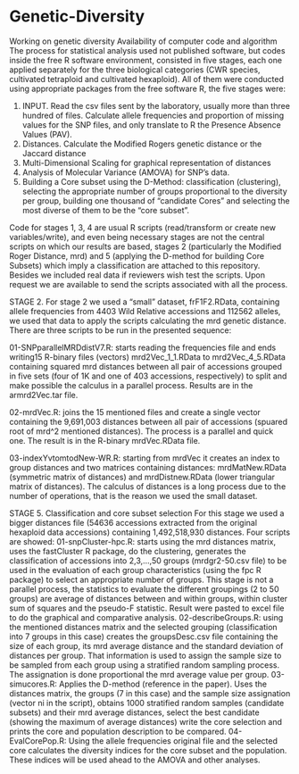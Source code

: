 # Genetic-Diversity
Working on genetic diversity
Availability of computer code and algorithm
The process for statistical analysis used not published software, but codes inside the free R software environment, consisted in five  stages, each one applied separately for the three biological categories (CWR species, cultivated tetraploid and cultivated hexaploid). All of them were conducted using appropriate packages from the free software R, the five stages were:
1.	INPUT. Read the csv files sent by the laboratory, usually more than three hundred of files. Calculate allele frequencies and proportion of missing values for the SNP files, and only translate to R the Presence Absence Values (PAV).
2.	Distances. Calculate the Modified Rogers genetic distance or the Jaccard distance
3.	Multi-Dimensional Scaling for graphical representation of distances
4.	Analysis of Molecular Variance (AMOVA) for SNP’s data.
5.	Building a Core subset using the D-Method: classification (clustering), selecting the appropriate number of groups proportional to the diversity per group, building one thousand of “candidate Cores” and  selecting the most diverse of them to be the “core subset”.

Code for stages 1, 3, 4 are usual R scripts (read/transform or create new variables/write), and even being necessary stages are not the central scripts on which our results are based, stages 2 (particularly the Modified Roger Distance, mrd) and 5 (applying the D-method for building Core Subsets) which imply a classification are attached to this repository. Besides we included real data if reviewers wish test the scripts. Upon request we are available to send  the scripts associated with all the process.

STAGE 2.
For stage 2 we used a “small” dataset, frF1F2.RData, containing allele frequencies from 4403 Wild Relative accessions and 112562 alleles, we used that data to apply the scripts calculating the  mrd genetic distance. There are three scripts to be run in the presented sequence:

01-SNPparallelMRDdistV7.R: starts reading the frequencies file and ends writing15 R-binary files (vectors) mrd2Vec_1_1.RData to mrd2Vec_4_5.RData containing squared mrd distances between all pair of accessions grouped in five sets (four of 1K and one of 403 accessions, respectively) to split and make possible the calculus in a parallel process. Results are in the armrd2Vec.tar file.

02-mrdVec.R: joins the 15 mentioned files and create a single vector containing the 9,691,003 distances between all pair of accessions (spuared root of mrd^2 mentioned distances). The process is a parallel and quick one. The result is in the R-binary mrdVec.RData file.

03-indexYvtomtodNew-WR.R: starting from mrdVec it creates an index to group distances and two matrices containing distances: mrdMatNew.RData (symmetric matrix of distances) and mrdDistnew.RData (lower triangular matrix of distances).
The calculus of distances is a long process due to the number of operations, that is the reason we used the small dataset.

STAGE 5. Classification and core subset selection
For this stage we used a bigger distances file (54636 accessions extracted from the original hexaploid data accessions) containing 1,492,518,930 distances. Four scripts are showed:
01-snpCluster-hpc.R: starts using the mrd distances matrix, uses the fastCluster R package, do the clustering, generates the classification of accessions into 2,3,…,50 groups (mrdgr2-50.csv file) to be used in the evaluation of each group characteristics (using the fpc R package) to select  an appropriate number of groups. This stage is not a parallel process, the statistics to evaluate the different groupings (2 to 50 groups) are average of distances between and within groups, within cluster sum of squares and the pseudo-F statistic. Result were pasted to excel file to do the graphical and comparative analysis. 
02-describeGroups.R: using the mentioned distances matrix and the selected grouping (classification into 7 groups in this case)  creates the groupsDesc.csv file containing the size of each group, its mrd average distance and the standard deviation of distances per group. That information is used to assign the sample size to be sampled from each group using a stratified random sampling process. The assignation is done proportional the mrd average value per group.
03-simucores.R: Applies the D-method (reference in the paper). Uses the distances matrix, the groups (7 in this case) and the sample size assignation (vector ni in the script), obtains 1000 stratified random samples (candidate subsets) and their mrd average distances, select the best candidate (showing the maximum of average distances) write the core selection and prints the core and population description to be compared.
04-EvalCorePop.R: Using the allele frequencies original file and the selected core calculates the diversity indices for the core subset and the population. These indices will be used ahead to the AMOVA and other analyses.
